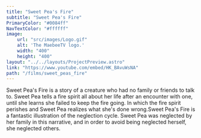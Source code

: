 ```yaml
---
title: "Sweet Pea's Fire"
subtitle: "Sweet Pea's Fire"
PrimaryColor: "#0084ff"
NavTextColor: "#ffffff"
image:
    url: "src/images/Logo.gif"
    alt: 'The MaebeeTV logo.'
    width: "400"
    height: "400"
layout: "../../layouts/ProjectPreview.astro"
link: "https://www.youtube.com/embed/HK_BAvuWsNA"
path: "/films/sweet_peas_fire"
---
```

<p class="serif project">Sweet Pea's Fire is a story of a creature who had no family or friends to talk to. Sweet Pea tells a fire spirit all about her life after an encounter with one, until she learns she failed to keep the fire going. In which the fire spirit perishes and Sweet Pea realizes what she's done wrong.<lb />Sweet Pea's Fire is a fantastic illustration of the neglection cycle. Sweet Pea was neglected by her family in this narrative, and in order to avoid being neglected herself, she neglected others.<p>

